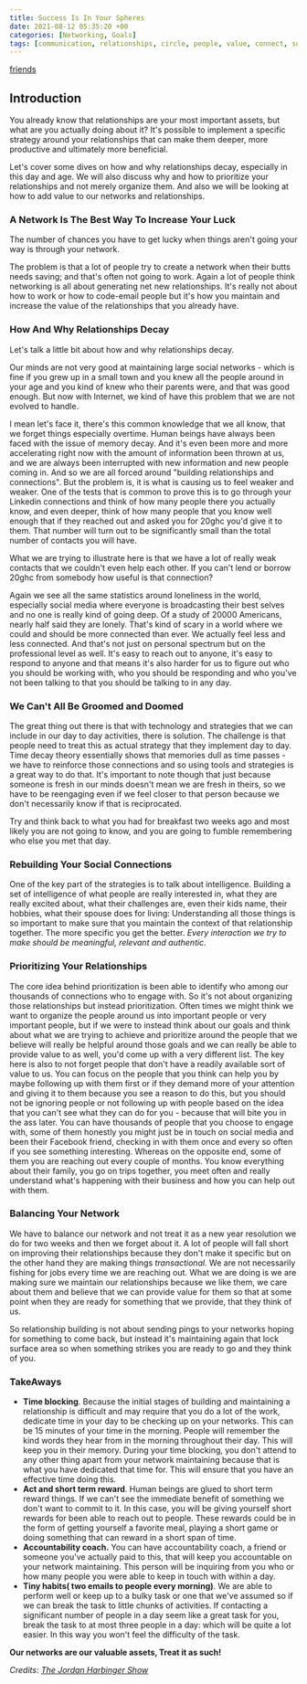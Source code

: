 ```yaml
---
title: Success Is In Your Spheres
date: 2021-08-12 05:35:20 +00
categories: [Networking, Goals]
tags: [communication, relationships, circle, people, value, connect, success, network]     # TAG names should always be lowercase
---
```


[friends](assets/img/your-network.jpg)

## Introduction

You already know that relationships are your most important assets, but what are you actually doing about it? It's possible to implement a specific strategy around your relationships that can make them deeper, more productive and ultimately more beneficial.

Let's cover some dives on how and why relationships decay, especially in this day and age. We will also discuss why and how to prioritize your relationships and not merely organize them. And also we will be looking at how to add value to our networks and relationships.

### A Network Is The Best Way To Increase Your Luck

The number of chances you have to get lucky when things aren't going your way is through your network.

The problem is that a lot of people try to create a network when their butts needs saving; and that's often not going to work. Again a lot of people think networking is all about generating net new relationships. It's really not about how to work or how to code-email people but it's how you maintain and increase the value of the relationships that you already have.

### How And Why Relationships Decay

Let's talk a little bit about how and why relationships decay.

Our minds are not very good at maintaining large social networks - which is fine if you grew up in a small town and you knew all the people around in your age and you kind of knew who their parents were, and that was good enough. But now with Internet, we kind of have this problem that we are not evolved to handle.

I mean let's face it, there's this common knowledge that we all know, that we forget things especially overtime. Human beings have always been faced with the issue of memory decay. And it's even been more and more accelerating right now with the amount of information been thrown at us, and we are always been interrupted with new information and new people coming in. And so we are all forced around "building relationships and connections". But the problem is, it is what is causing us to feel weaker and weaker. One of the tests that is common to prove this is to go through your Linkedin connections and think of how many people there you actually know, and even deeper, think of how many people that you know well enough that if they reached out and asked you for 20ghc you'd give it to them. That number will turn out to be significantly small than the total number of contacts you will have.

What we are trying to illustrate here is that we have a lot of really weak contacts that we couldn't even help each other. If you can't lend or borrow 20ghc from somebody how useful is that connection?

Again we see all the same statistics around loneliness in the world, especially social media where everyone is broadcasting their best selves and no one is really kind of going deep. Of a study of 20000 Americans, nearly half said they are lonely. That's kind of scary in a world where we could and should be more connected than ever. We actually feel less and less connected. And that's not just on personal spectrum but on the professional level as well. It's easy to reach out to anyone, it's easy to respond to anyone and that means it's also harder for us to figure out who you should be working with, who you should be responding and who you've not been talking to that you should be talking to in any day.

### We Can't All Be Groomed and Doomed

The great thing out there is that with technology and strategies that we can include in our day to day activities, there is solution. The challenge is that people need to treat this as actual strategy that they implement day to day. Time decay theory essentially shows that memories dull as time passes - we have to reinforce those connections and so using tools and strategies is a great way to do that. It's important to note though that just because someone is fresh in our minds doesn't mean we are fresh in theirs, so we have to be reengaging even if we feel closer to that person because we don't necessarily know if that is reciprocated.

Try and think back to what you had for breakfast two weeks ago and most likely you are not going to know, and you are going to fumble remembering who else you met that day.

### Rebuilding Your Social Connections

One of the key part of the strategies is to talk about intelligence. Building a set of intelligence of what people are really interested in, what they are really excited about, what their challenges are, even their kids name, their hobbies, what their spouse does for living: Understanding all those things is so important to make sure that you maintain the context of that relationship together. The more specific you get the better. *Every interaction we try to make should be meaningful, relevant and authentic.*

### Prioritizing Your Relationships

The core idea behind prioritization is been able to identify who among our thousands of connections who to engage with. So it's not about organizing those relationships but instead prioritization. Often times we might think we want to organize the people around us into important people or very important people, but if we were to instead think about our goals and think about what we are trying to achieve and prioritize around the people that we believe will really be helpful around those goals and we can really be able to provide value to as well, you'd come up with a very different list. The key here is also to not forget people that don't have a readily available sort of value to us. You can focus on the people that you think can help you by maybe following up with them first or if they demand more of your attention and giving it to them because you see a reason to do this, but you should not be ignoring people or not following up with people based on the idea that you can't see what they can do for you - because that will bite you in the ass later. You can have thousands of people that you choose to engage with, some of them honestly you might just be in touch on social media and been their Facebook friend, checking in with them once and every so often if you see something interesting. Whereas on the opposite end, some of them you are reaching out every couple of months. You know everything about their family, you go on trips together, you meet often and really understand what's happening with their business and how you can help out with them.  

### Balancing Your Network

We have to balance our network and not treat it as a new year resolution we do for two weeks and then we forget about it. A lot of people will fall short on improving their relationships because they don't make it specific but on the other hand they are making things *transactional.* We are not necessarily fishing for jobs every time we are reaching out. What we are doing is we are making sure we maintain our relationships because we like them, we care about them and believe that we can provide value for them so that at some point when they are ready for something that we provide, that they think of us.

So relationship building is not about sending pings to your networks hoping for something to come back, but instead it's maintaining again that lock surface area so when something strikes you are ready to go and they think of you.

### TakeAways

- **Time blocking**. Because the initial stages of building and maintaining a relationship is difficult and may require that you do a lot of the work, dedicate time in your day to be checking up on your networks. This can be 15 minutes of your time in the morning. People will remember the kind words they hear from in the morning throughout their day. This will keep you in their memory. During your time blocking, you don't attend to any other thing apart from your network maintaining because that is what you have dedicated that time for. This will ensure that you have an effective time doing this.
- **Act and short term reward**. Human beings are glued to short term reward things. If we can't see the immediate benefit of something we don't want to commit to it. In this case, you will be giving yourself short rewards for been able to reach out to people. These rewards could be in the form of getting yourself a favorite meal, playing a short game or doing something that can reward in a short span of time.
- **Accountability coach.** You can have accountability coach, a friend or someone you've actually paid to this, that will keep you accountable on your network maintaining. This person will be inquiring from you who or how many people you were able to keep in touch with within a day.
- **Tiny habits( two emails to people every morning)**. We are able to perform well or keep up to a bulky task or one that we've assumed so if we can break the task to little chunks of activities. If contacting a significant number of people in a day seem like a great task for you, break the task to at most three people in a day: which will be quite a lot easier. In this way you won't feel the difficulty of the task.

**Our networks are our valuable assets, Treat it as such!**

*Credits: [The Jordan Harbinger Show](https://draft.blogger.com/blog/post/edit/9080724148061246503/3043559557240721843)*
